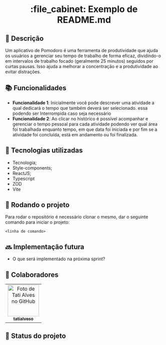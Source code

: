 <h1 align="center">:file_cabinet: Exemplo de README.md</h1>

## :memo: Descrição

Um aplicativo de Pomodoro é uma ferramenta de produtividade que ajuda os usuários a gerenciar seu tempo de trabalho de forma eficaz, dividindo-o em intervalos de trabalho focado (geralmente 25 minutos) seguidos por curtas pausas. Isso ajuda a melhorar a concentração e a produtividade ao evitar distrações.

## :books: Funcionalidades

- <b>Funcionalidade 1</b>: Inicialmente você pode descrever uma atividade a qual dedicará o tempo que também deverá ser selecionado. essa podendo ser Interrompida caso seja necessário
- <b>Funcionalidade 2</b>: Ao clicar no histórico é possível acompanhar e gerenciar o tempo pessoal para cada atividade podendo ver qual área foi trabalhada enquanto tempo, em que data foi iniciada e por fim se a atividade foi concluída, está em andamento ou foi finalizada.

## :wrench: Tecnologias utilizadas

- Tecnologia;
- Style-components;
- ReactJS;
- Typescript
- ZOD
- Vite

## :rocket: Rodando o projeto

Para rodar o repositório é necessário clonar o mesmo, dar o seguinte comando para iniciar o projeto:

```
<linha de comando>

```

## :soon: Implementação futura

- O que será implementado na próxima sprint?

## :handshake: Colaboradores

<table>
<tr>
<td align="center">
<a href="http://github.com/tatialveso">
<img src="https://avatars.githubusercontent.com/u/56259137?v=4" width="100px;" alt="Foto de Tati Alves no GitHub"/><br>
<sub>
<b>tatialveso</b>
</sub>
</a>
</td>
</tr>
</table>

## :dart: Status do projeto
